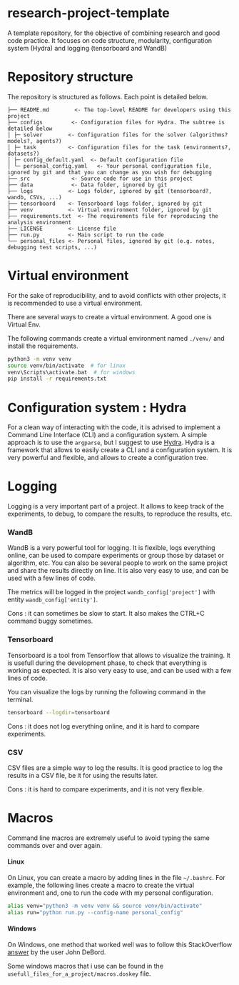 # research-project-template
A template repository, for the objective of combining research and good code practice. It focuses on code structure, modularity, configuration system (Hydra) and logging (tensorboard and WandB)

# Repository structure
The repository is structured as follows. Each point is detailed below.
```
├── README.md        <- The top-level README for developers using this project
├── configs         <- Configuration files for Hydra. The subtree is detailed below
│ ├─ solver        <- Configuration files for the solver (algorithms? models?, agents?)
│ ├─ task          <- Configuration files for the task (environments?, datasets?)
│ ├─ config_default.yaml  <- Default configuration file
│ └─ personal_config.yaml   <- Your personal configuration file, ignored by git and that you can change as you wish for debugging
├── src             <- Source code for use in this project
├── data            <- Data folder, ignored by git
├── logs           <- Logs folder, ignored by git (tensorboard?, wandb, CSVs, ...)
├── tensorboard    <- Tensorboard logs folder, ignored by git
├── venv           <- Virtual environment folder, ignored by git
├── requirements.txt  <- The requirements file for reproducing the analysis environment
├── LICENSE        <- License file
├── run.py         <- Main script to run the code
└── personal_files <- Personal files, ignored by git (e.g. notes, debugging test scripts, ...)
```

# Virtual environment

For the sake of reproducibility, and to avoid conflicts with other projects, it is recommended to use a virtual environment. 

There are several ways to create a virtual environment. A good one is Virtual Env.

The following commands create a virtual environment named ``./venv/`` and install the requirements.

```bash
python3 -m venv venv
source venv/bin/activate  # for linux
venv\Scripts\activate.bat  # for windows
pip install -r requirements.txt
```

# Configuration system : Hydra

For a clean way of interacting with the code, it is advised to implement a Command Line Interface (CLI) and a configuration system. A simple approach is to use the ``argparse``, but I suggest to use [Hydra](https://hydra.cc/). Hydra is a framework that allows to easily create a CLI and a configuration system. It is very powerful and flexible, and allows to create a configuration tree.

# Logging 

Logging is a very important part of a project. It allows to keep track of the experiments, to debug, to compare the results, to reproduce the results, etc.

### WandB
WandB is a very powerful tool for logging. It is flexible, logs everything online, can be used to compare experiments or group those by dataset or algorithm, etc. You can also be several people to work on the same project and share the results directly on line. It is also very easy to use, and can be used with a few lines of code.

The metrics will be logged in the project `wandb_config['project']` with entity `wandb_config['entity']`.

Cons : it can sometimes be slow to start. It also makes the CTRL+C command buggy sometimes.

### Tensorboard
Tensorboard is a tool from Tensorflow that allows to visualize the training. It is usefull during the development phase, to check that everything is working as expected. It is also very easy to use, and can be used with a few lines of code.

You can visualize the logs by running the following command in the terminal.
```bash
tensorboard --logdir=tensorboard
```

Cons : it does not log everything online, and it is hard to compare experiments.

### CSV
CSV files are a simple way to log the results. It is good practice to log the results in a CSV file, be it for using the results later.

Cons : it is hard to compare experiments, and it is not very flexible.

# Macros

Command line macros are extremely useful to avoid typing the same commands over and over again. 

#### Linux

On Linux, you can create a macro by adding lines in the file ``~/.bashrc``. For example, the following lines create a macro to create the virtual environment and, one to run the code with my personal configuration.

```bash
alias venv="python3 -m venv venv && source venv/bin/activate"
alias run="python run.py --config-name personal_config"
```

#### Windows
On Windows, one method that worked well was to follow this StackOverflow [answer](https://superuser.com/questions/1134368/create-permanent-doskey-in-windows-cmd#:~:text=Create%20a%20file%20to%20store%20your%20macros%20(DOSKEYs).) by the user John DeBord.

Some windows macros that i use can be found in the `usefull_files_for_a_project/macros.doskey` file.